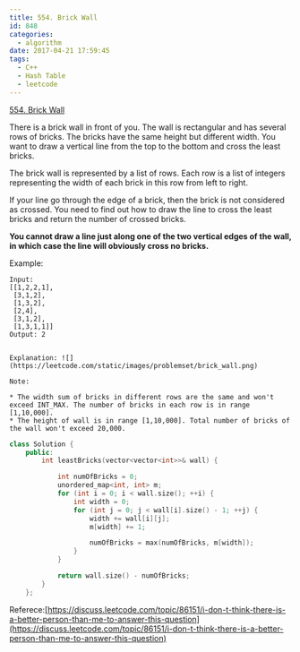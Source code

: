 ```yaml
---
title: 554. Brick Wall
id: 848
categories:
  - algorithm
date: 2017-04-21 17:59:45
tags:
  - C++
  - Hash Table
  - leetcode
---
```


[554&#46; Brick Wall](https://leetcode.com/problems/brick-wall/#/description)

There is a brick wall in front of you. The wall is rectangular and has several rows of bricks. The bricks have the same height but different width. You want to draw a vertical line from the top to the bottom and cross the least bricks.

The brick wall is represented by a list of rows. Each row is a list of integers representing the width of each brick in this row from left to right.

If your line go through the edge of a brick, then the brick is not considered as crossed. You need to find out how to draw the line to cross the least bricks and return the number of crossed bricks.

**You cannot draw a line just along one of the two vertical edges of the wall, in which case the line will obviously cross no bricks.**

Example:

    Input: 
    [[1,2,2,1],
     [3,1,2],
     [1,3,2],
     [2,4],
     [3,1,2],
     [1,3,1,1]]
    Output: 2
    

    Explanation: ![](https://leetcode.com/static/images/problemset/brick_wall.png)

    Note:

    * The width sum of bricks in different rows are the same and won't exceed INT_MAX. The number of bricks in each row is in range [1,10,000]. 
    * The height of wall is in range [1,10,000]. Total number of bricks of the wall won't exceed 20,000.



``` cpp
class Solution {
    public:
        int leastBricks(vector<vector<int>>& wall) {

            int numOfBricks = 0;
            unordered_map<int, int> m;
            for (int i = 0; i < wall.size(); ++i) {
                int width = 0;
                for (int j = 0; j < wall[i].size() - 1; ++j) {
                    width += wall[i][j];
                    m[width] += 1;

                    numOfBricks = max(numOfBricks, m[width]);
                }
            }

            return wall.size() - numOfBricks;
        }
    };
```

Referece:[https://discuss.leetcode.com/topic/86151/i-don-t-think-there-is-a-better-person-than-me-to-answer-this-question](https://discuss.leetcode.com/topic/86151/i-don-t-think-there-is-a-better-person-than-me-to-answer-this-question)